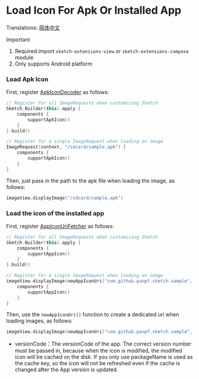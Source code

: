 # Load Icon For Apk Or Installed App

Translations: [简体中文](apk_app_icon_zh.md)

> [!IMPORTANT]
> 1. Required import `sketch-extensions-view` or `sketch-extensions-compose` module
> 2. Only supports Android platform

### Load Apk Icon

First, register [ApkIconDecoder] as follows:

```kotlin
// Register for all ImageRequests when customizing Sketch
Sketch.Builder(this).apply {
    components {
        supportApkIcon()
    }
}.build()

// Register for a single ImageRequest when loading an image
ImageRequest(context, "/sdcard/sample.apk") {
    components {
        supportApkIcon()
    }
}
```

Then, just pass in the path to the apk file when loading the image, as follows:

```kotlin
imageView.displayImage("/sdcard/sample.apk")
```

### Load the icon of the installed app

First, register [AppIconUriFetcher] as follows:

```kotlin
// Register for all ImageRequests when customizing Sketch
Sketch.Builder(this).apply {
    components {
        supportAppIcon()
    }
}.build()

// Register for a single ImageRequest when loading an image
imageView.displayImage(newAppIconUri("com.github.panpf.sketch.sample", versionCode = 1)) {
    components {
        supportAppIcon()
    }
}
```

Then, use the `newAppIconUri()` function to create a dedicated uri when loading images, as follows:

```kotlin
imageView.displayImage(newAppIconUri("com.github.panpf.sketch.sample", versionCode = 1))
```

* versionCode：The versionCode of the app. The correct version number must be passed in, because
  when the icon is modified, the modified icon will be cached on the disk. If you only use
  packageName is used as the cache key, so the icon will not be refreshed even if the cache is
  changed after the App version is updated.

[comment]: <> (classs)


[ApkIconDecoder]: ../../sketch-extensions-core/src/androidMain/kotlin/com/github/panpf/sketch/decode/ApkIconDecoder.kt

[AppIconUriFetcher]: ../../sketch-extensions-core/src/androidMain/kotlin/com/github/panpf/sketch/fetch/AppIconUriFetcher.kt

[ImageRequest]: ../../sketch-core/src/commonMain/kotlin/com/github/panpf/sketch/request/ImageRequest.kt

[Sketch]: ../../sketch-core/src/commonMain/kotlin/com/github/panpf/sketch/Sketch.kt